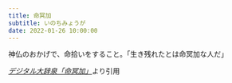 ```yaml
---
title: 命冥加
subtitle: いのちみょうが
date: 2022-01-26 10:00:00
---
```


神仏のおかげで、命拾いをすること。「生き残れたとは命冥加な人だ」

<cite>[デジタル大辞泉「命冥加」](https://dictionary.goo.ne.jp/word/%E5%91%BD%E5%86%A5%E5%8A%A0/)</cite>より引用